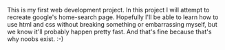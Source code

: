 This is my first web development project.
In this project I will attempt to recreate google's home-search page.
Hopefully I'll be able to learn how to use html and css without breaking something 
or embarrassing myself, but we know it'll probably happen pretty fast.
And that's fine because that's why noobs exist. 
:-)
